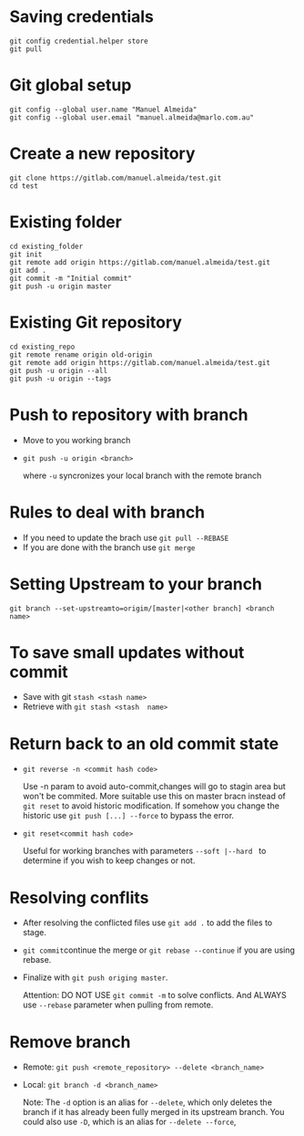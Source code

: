 # Saving credentials
````
git config credential.helper store
git pull
````
# Git global setup

```
git config --global user.name "Manuel Almeida"
git config --global user.email "manuel.almeida@marlo.com.au"
```
# Create a new repository

```
git clone https://gitlab.com/manuel.almeida/test.git
cd test
```

# Existing folder

```
cd existing_folder
git init
git remote add origin https://gitlab.com/manuel.almeida/test.git
git add .
git commit -m "Initial commit"
git push -u origin master
```

# Existing Git repository

``` 
cd existing_repo
git remote rename origin old-origin
git remote add origin https://gitlab.com/manuel.almeida/test.git
git push -u origin --all
git push -u origin --tags
```

# Push to repository with branch
- Move to you working branch
- `git push -u origin <branch>`
   
   where `-u` syncronizes your local branch with the remote branch
   
# Rules to deal with branch
- If you need to update the brach use `git pull --REBASE`
- If you are done with the branch use `git merge` 

# Setting Upstream to your branch
`git branch --set-upstreamto=origim/[master|<other branch] <branch name>` 

# To save small updates without commit
- Save with git `stash <stash name>`
- Retrieve with `git stash <stash  name>`

# Return back to an old commit state 
- `git reverse -n <commit hash code>`

   Use -n param to avoid auto-commit,changes will go to stagin area but won't be commited. 
   More suitable use this on master bracn instead of `git reset` to avoid historic modification.
   If somehow you change the historic use `git push [...] --force` to bypass the error.

- `git reset<commit hash code>`

   Useful for working branches  with parameters `--soft |--hard ` to determine if you wish to keep changes or not.
   
# Resolving conflits
-  After resolving the conflicted files use `git add .` to add the files to stage.
- `git commit`continue the merge  or `git rebase --continue` if you are using rebase. 
- Finalize with `git push origing master`.
      
    Attention: DO NOT USE  `git commit -m` to solve conflicts. And ALWAYS use `--rebase` parameter when pulling from remote.
 # Remove branch
- Remote: `git push <remote_repository> --delete <branch_name>`
- Local: `git branch -d <branch_name>`

   Note: The `-d` option is an alias for `--delete`, which only deletes the branch if it has already been fully merged in its upstream    branch. You could also use `-D`, which is an alias for `--delete --force`, 
   

